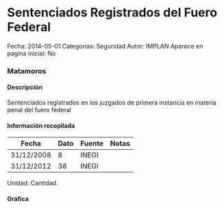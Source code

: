 Sentenciados Registrados del Fuero Federal
=====

Fecha: 2014-05-01
Categorías: Seguridad
Autor: IMPLAN
Aparece en pagina inicial: No

### Matamoros

#### Descripción

Sentenciados registrados en los juzgados de primera instancia en materia penal del fuero federal

#### Información recopilada

<table class="table table-hover table-bordered matriz">
  <thead>
    <tr><th>Fecha</th><th>Dato</th><th>Fuente</th><th>Notas</th></tr>
  </thead>
  <tbody>
    <tr><td class="centrado">31/12/2008</td><td class="derecha">8</td><td>INEGI</td><td></td></tr>
    <tr><td class="centrado">31/12/2012</td><td class="derecha">38</td><td>INEGI</td><td></td></tr>
  </tbody>
</table>

Unidad: Cantidad.

#### Gráfica

<div id="Morrisrcvavjfk" class="grafica"></div>
  <!-- JAVASCRIPT DE LA GRAFICA EN Morrisrcvavjfk -->
  <script>
  new Morris.Line({
    element: 'Morrisrcvavjfk',
    data: [
      { fecha: '2008-12-31', dato: 8 },
      { fecha: '2012-12-31', dato: 38 }
    ],
    xkey: 'fecha',
    ykeys: ['dato'],
    labels: ['Dato'],
    lineColors: ['#FF5B02'],
    xLabelFormat: function(d) {
      return d.getDate()+'/'+(d.getMonth()+1)+'/'+d.getFullYear();
    },
    dateFormat: function (ts) {
      var d = new Date(ts);
      return d.getDate() + '/' + (d.getMonth() + 1) + '/' + d.getFullYear();
    }
  });
  </script>
